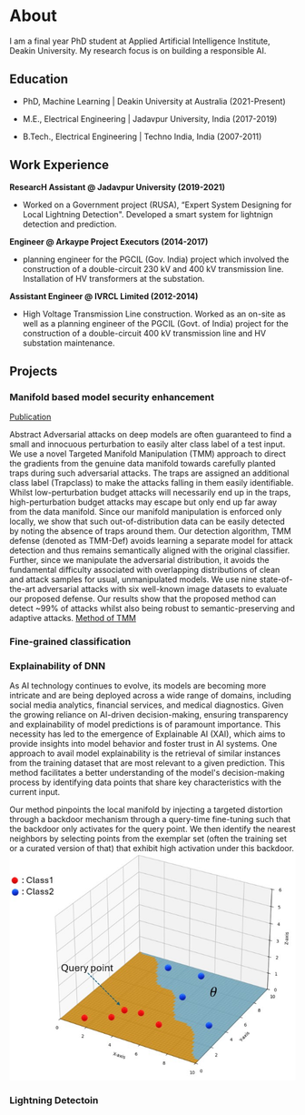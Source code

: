 # About
I am a final year PhD student at Applied Artificial Intelligence Institute, Deakin University. My research focus is on building a responsible AI. 

## Education

  - PhD, Machine Learning | Deakin University at Australia (2021-Present)
  
  - M.E., Electrical Engineering | Jadavpur University, India (2017-2019)
  
  - B.Tech., Electrical Engineering | Techno India, India (2007-2011)
  

## Work Experience
**ResearcH Assistant @ Jadavpur University (2019-2021)**
- Worked on a Government project (RUSA), “Expert System Designing for Local Lightning Detection". Developed a smart system for lightnign detection and prediction. 


**Engineer @ Arkaype Project Executors (2014-2017)**
- planning engineer for the PGCIL (Gov. India) project which involved the construction of a double-circuit
 230 kV and 400 kV transmission line. Installation of HV transformers at the substation.


**Assistant Engineer @ IVRCL Limited (2012-2014)**
- High Voltage Transmission Line construction. Worked as an on-site as well as a planning engineer of the PGCIL
  (Govt. of India) project for the construction of a double-circuit 400 kV transmission line and HV substation maintenance.

## Projects
### Manifold based model security enhancement
[Publication](https://...)

Abstract Adversarial attacks on deep models are often guaranteed to find a small and innocuous perturbation to easily alter class label of a test input. We use a novel Targeted Manifold Manipulation (TMM) approach to direct the gradients from the genuine data manifold towards carefully planted traps during such adversarial attacks. The traps are assigned an additional class label (Trapclass) to make the attacks falling in them easily identifiable. Whilst low-perturbation budget attacks will necessarily end up in the traps, high-perturbation budget attacks may escape but only end up far away from the data manifold. Since our manifold manipulation is enforced only locally, we show that such out-of-distribution data can be easily detected by noting the absence of traps around them. Our detection algorithm, TMM defense (denoted as TMM-Def) avoids learning a separate model for attack detection and thus remains semantically aligned with the original classifier. Further, since we manipulate the adversarial distribution, it avoids the fundamental difficulty associated with overlapping distributions of clean and attack samples for usual, unmanipulated models. We use nine state-of-the-art adversarial attacks with six well-known image datasets to evaluate our proposed defense. Our results show that the proposed method can detect ~99% of attacks whilst also being robust to semantic-preserving and adaptive attacks.
[Method of TMM](/assets/images/method_train.PNG)


### Fine-grained classification

### Explainability of DNN

As AI technology continues to evolve, its models are becoming more intricate and are being deployed across a wide range of domains, including social media analytics, financial services, and medical diagnostics. Given the growing reliance on AI-driven decision-making, ensuring transparency and explainability of model predictions is of paramount importance. This necessity has led to the emergence of Explainable AI (XAI), which aims to provide insights into model behavior and foster trust in AI systems. One approach to avail model explainability is the retrieval of similar instances from the training dataset that are most relevant to a given prediction. This method facilitates a better understanding of the model's decision-making process by identifying data points that share key characteristics with the current input. 

Our method pinpoints the local manifold by injecting a targeted distortion through a backdoor mechanism through a query-time fine-tuning such that the backdoor only activates for the query point. We then identify the nearest neighbors by selecting points from the exemplar set (often the training set or a curated version of that) that exhibit high activation under this backdoor. 
![Manifold of a binary classifier and the corresponding class samples](/assests/images/intro1.jpeg)

### Lightning Detectoin

